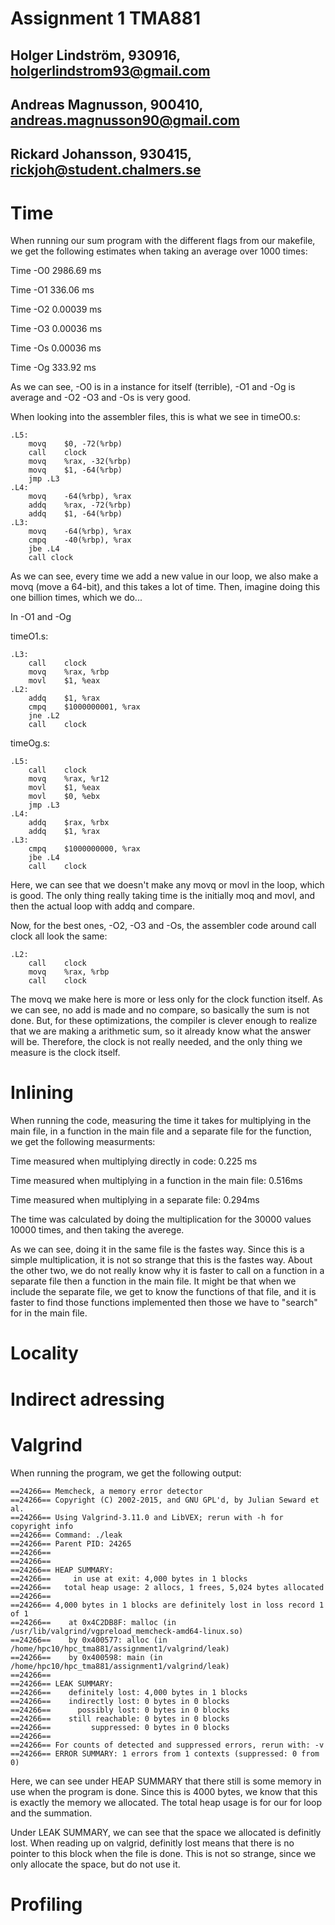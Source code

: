 # Assignment 1 TMA881
## Holger Lindström, 930916, holgerlindstrom93@gmail.com
## Andreas Magnusson, 900410, andreas.magnusson90@gmail.com
## Rickard Johansson, 930415, rickjoh@student.chalmers.se

# Time

When running our sum program with the different flags from our makefile, we get the following estimates when taking an average over 1000 times:

Time -O0 2986.69 ms

Time -O1 336.06 ms

Time -O2 0.00039 ms

Time -O3 0.00036 ms

Time -Os 0.00036 ms

Time -Og 333.92 ms

As we can see, -O0 is in a instance for itself (terrible), -O1 and -Og is average and -O2 -O3 and -Os is very good.

When looking into the assembler files, this is what we see in timeO0.s:
```
.L5:
    movq    $0, -72(%rbp)
    call    clock
    movq    %rax, -32(%rbp)
    movq    $1, -64(%rbp)
    jmp .L3
.L4:
    movq    -64(%rbp), %rax
    addq    %rax, -72(%rbp)
    addq    $1, -64(%rbp)
.L3:
    movq    -64(%rbp), %rax
    cmpq    -40(%rbp), %rax
    jbe .L4
    call clock
```
As we can see, every time we add a new value in our loop, we also make a movq (move a 64-bit), and this takes a lot of time. Then, imagine doing this one billion times, which we do...

In -O1 and -Og

timeO1.s:
```
.L3:
    call    clock
    movq    %rax, %rbp
    movl    $1, %eax
.L2:
    addq    $1, %rax
    cmpq    $1000000001, %rax
    jne .L2
    call    clock
```

timeOg.s:
```
.L5:
    call    clock
    movq    %rax, %r12
    movl    $1, %eax
    movl    $0, %ebx
    jmp .L3
.L4:
    addq    $rax, %rbx
    addq    $1, %rax
.L3:
    cmpq    $1000000000, %rax
    jbe .L4
    call    clock
```
Here, we can see that we doesn't make any movq or movl in the loop, which is good. The only thing really taking time is the initially moq and movl, and then the actual loop with addq and compare.

Now, for the best ones, -O2, -O3 and -Os, the assembler code around call clock all look the same:

```
.L2:
    call    clock
    movq    %rax, %rbp
    call    clock
```

The movq we make here is more or less only for the clock function itself. As we can see, no add is made and no compare, so basically the sum is not done. But, for these optimizations, the compiler is clever enough to realize that we are making a arithmetic sum, so it already know what the answer will be. Therefore, the clock is not really needed, and the only thing we measure is the clock itself.

# Inlining

When running the code, measuring the time it takes for multiplying in the main file, in a function in the main file and a separate file for the function, we get the following measurments:

Time measured when multiplying directly in code: 0.225 ms

Time measured when multiplying in a function in the main file: 0.516ms

Time measured when multiplying in a separate file: 0.294ms

The time was calculated by doing the multiplication for the 30000 values 10000 times, and then taking the averege.

As we can see, doing it in the same file is the fastes way. Since this is a simple multiplication, it is not so strange that this is the fastes way. About the other two, we do not really know why it is faster to call on a function in a separate file then a function in the main file. It might be that when we include the separate file, we get to know the functions of that file, and it is faster to find those functions implemented then those we have to "search" for in the main file.

# Locality

# Indirect adressing

# Valgrind

When running the program, we get the following output:
```
==24266== Memcheck, a memory error detector
==24266== Copyright (C) 2002-2015, and GNU GPL'd, by Julian Seward et al.
==24266== Using Valgrind-3.11.0 and LibVEX; rerun with -h for copyright info
==24266== Command: ./leak
==24266== Parent PID: 24265
==24266==
==24266==
==24266== HEAP SUMMARY:
==24266==     in use at exit: 4,000 bytes in 1 blocks
==24266==   total heap usage: 2 allocs, 1 frees, 5,024 bytes allocated
==24266==
==24266== 4,000 bytes in 1 blocks are definitely lost in loss record 1 of 1
==24266==    at 0x4C2DB8F: malloc (in /usr/lib/valgrind/vgpreload_memcheck-amd64-linux.so)
==24266==    by 0x400577: alloc (in /home/hpc10/hpc_tma881/assignment1/valgrind/leak)
==24266==    by 0x400598: main (in /home/hpc10/hpc_tma881/assignment1/valgrind/leak)
==24266==
==24266== LEAK SUMMARY:
==24266==    definitely lost: 4,000 bytes in 1 blocks
==24266==    indirectly lost: 0 bytes in 0 blocks
==24266==      possibly lost: 0 bytes in 0 blocks
==24266==    still reachable: 0 bytes in 0 blocks
==24266==         suppressed: 0 bytes in 0 blocks
==24266==
==24266== For counts of detected and suppressed errors, rerun with: -v
==24266== ERROR SUMMARY: 1 errors from 1 contexts (suppressed: 0 from 0)
```

Here, we can see under HEAP SUMMARY that there still is some memory in use when the program is done. Since this is 4000 bytes, we know that this is exactly the memory we allocated. The total heap usage is for our for loop and the summation.

Under LEAK SUMMARY, we can see that the space we allocated is definitly lost. When reading up on valgrid, definitly lost means that there is no pointer to this block when the file is done. This is not so strange, since we only allocate the space, but do not use it.

# Profiling
